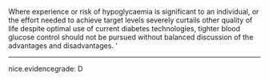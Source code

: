 Where experience or risk of hypoglycaemia is significant to an individual, or the effort needed to achieve target levels severely curtails other quality of life despite optimal use of current diabetes technologies, tighter blood glucose control should not be pursued without balanced discussion of the advantages and disadvantages.
'

---
 nice.evidencegrade: D
